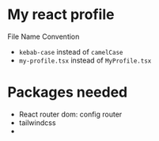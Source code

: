 # My react profile

File Name Convention

- `kebab-case` instead of `camelCase`
- `my-profile.tsx` instead of `MyProfile.tsx`

# Packages needed

- React router dom: config router
- tailwindcss
-
